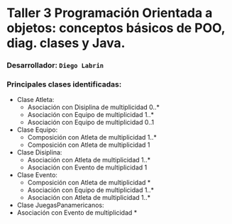  # Taller 3 Programación Orientada a objetos: conceptos básicos de POO, diag. clases y Java.  

### Desarrollador: `Diego Labrin` 

 ### Principales clases identificadas: 

- Clase Atleta: 
  - Asociación con Disiplina de multiplicidad 0..*
  - Asociación con Equipo de multiplicidad 1..*
  - Asociación con Equipo de multiplicidad 0..1
- Clase Equipo:
  - Composición con Atleta de multiplicidad 1..*
  - Composición con Atleta de multiplicidad 1
- Clase Disiplina:
  - Asociación con Atleta de multiplicidad 1..*
  - Asociación con Evento de multiplicidad 1
- Clase Evento:
  - Composición con Atleta de multiplicidad *
  - Asociación con Equipo de multiplicidad 1..*
  - Asociación con Atleta de multiplicidad 1..*
- Clase JuegasPanamericanos:
- Asociación con Evento de multiplicidad *

